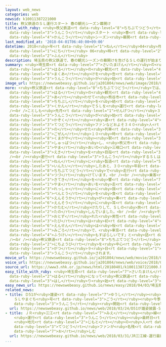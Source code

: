 ```yaml
---
layout: web_news
categories: web
newsid: k10011387221000
title: 秩父鉄道のＳＬ運行スタート 春の観光シーズン幕開け
title_with_ruby: <ruby>秩父鉄道<rt data-ruby-level="8">ちちぶてつどう</rt></ruby>のＳＬ<ruby>運行<rt
  data-ruby-level="3">うんこう</rt></ruby>スタート <ruby>春<rt data-ruby-level="2">はる</rt></ruby>の<ruby>観光<rt
  data-ruby-level="4">かんこう</rt></ruby>シーズン<ruby>幕開<rt data-ruby-level="6">まくあ</rt></ruby>け
last_modified_at: '2018-04-01T06:40:00+09:00'
datetime: 2018<ruby>年<rt data-ruby-level="1">ねん</rt></ruby>04<ruby>月<rt data-ruby-level="1">がつ</rt></ruby>01<ruby>日<rt
  data-ruby-level="1">にち</rt></ruby> 06<ruby>時<rt data-ruby-level="2">じ</rt></ruby>40<ruby>分<rt
  data-ruby-level="2">ふん</rt></ruby>
description: 埼玉県の秩父鉄道で、春の観光シーズンの幕開けを告げるＳＬの運行が始まりました。
summary: <ruby>埼玉県<rt data-ruby-level="7">さいたまけん</rt></ruby>の<ruby>秩父鉄道<rt data-ruby-level="8">ちちぶてつどう</rt></ruby>で、<ruby>春<rt
  data-ruby-level="2">はる</rt></ruby>の<ruby>観光<rt data-ruby-level="4">かんこう</rt></ruby>シーズンの<ruby>幕開<rt
  data-ruby-level="6">まくあ</rt></ruby>けを<ruby>告<rt data-ruby-level="4">つ</rt></ruby>げるＳＬの<ruby>運行<rt
  data-ruby-level="3">うんこう</rt></ruby>が<ruby>始<rt data-ruby-level="3">はじ</rt></ruby>まりました。
image_url: https://newswebeasy.github.io/ja201804/news/web/image/2018/04/01/K10011387221_1804010637_1804010640_01_03.jpg
more: <ruby>秩父鉄道<rt data-ruby-level="8">ちちぶてつどう</rt></ruby>では、<ruby>毎年<rt data-ruby-level="2">まいとし</rt></ruby>、<ruby>春<rt
  data-ruby-level="2">はる</rt></ruby>の<ruby>観光<rt data-ruby-level="4">かんこう</rt></ruby>シーズンに<ruby>合<rt
  data-ruby-level="2">あ</rt></ruby>わせて<ruby>熊谷市<rt data-ruby-level="8">くまがやし</rt></ruby>と<ruby>秩父市<rt
  data-ruby-level="8">ちちぶし</rt></ruby>を<ruby>結<rt data-ruby-level="4">むす</rt></ruby>ぶおよそ５７キロの<ruby>区間<rt
  data-ruby-level="3">くかん</rt></ruby>でＳＬを<ruby>運行<rt data-ruby-level="3">うんこう</rt></ruby>しています。<br
  /><br />ことしも<ruby>先月<rt data-ruby-level="1">せんげつ</rt></ruby>３１<ruby>日<rt data-ruby-level="1">にち</rt></ruby>から<ruby>運行<rt
  data-ruby-level="3">うんこう</rt></ruby>が<ruby>始<rt data-ruby-level="3">はじ</rt></ruby>まり、<ruby>家族<rt
  data-ruby-level="3">かぞく</rt></ruby><ruby>連<rt data-ruby-level="4">づ</rt></ruby>れや<ruby>鉄道<rt
  data-ruby-level="3">てつどう</rt></ruby>ファンなどおよそ３４０<ruby>人<rt data-ruby-level="1">にん</rt></ruby>を<ruby>乗<rt
  data-ruby-level="3">の</rt></ruby>せた<ruby>列車<rt data-ruby-level="3">れっしゃ</rt></ruby>が、<ruby>午前<rt
  data-ruby-level="2">ごぜん</rt></ruby>１０<ruby>時<rt data-ruby-level="2">じ</rt></ruby>すぎに<ruby>熊谷<rt
  data-ruby-level="8">くまがや</rt></ruby><ruby>駅<rt data-ruby-level="3">えき</rt></ruby>を<ruby>出発<rt
  data-ruby-level="3">しゅっぱつ</rt></ruby>し、<ruby>秩父市<rt data-ruby-level="8">ちちぶし</rt></ruby>の<ruby>山<rt
  data-ruby-level="1">やま</rt></ruby>あいの<ruby>三峰口<rt data-ruby-level="8">みつみねぐち</rt></ruby><ruby>駅<rt
  data-ruby-level="3">えき</rt></ruby>を<ruby>目指<rt data-ruby-level="3">めざ</rt></ruby>しました。<br
  /><br /><ruby>運行<rt data-ruby-level="3">うんこう</rt></ruby>するＳＬは、<ruby>昭和<rt data-ruby-level="3">しょうわ</rt></ruby>１９<ruby>年<rt
  data-ruby-level="1">ねん</rt></ruby>に<ruby>製造<rt data-ruby-level="5">せいぞう</rt></ruby>されていったん<ruby>引退<rt
  data-ruby-level="5">いんたい</rt></ruby>したあと、３０<ruby>年前<rt data-ruby-level="2">ねんまえ</rt></ruby>から<ruby>秩父鉄道<rt
  data-ruby-level="8">ちちぶてつどう</rt></ruby>で<ruby>走行<rt data-ruby-level="2">そうこう</rt></ruby>を<ruby>続<rt
  data-ruby-level="4">つづ</rt></ruby>けています。<br /><br /><ruby>乗客<rt data-ruby-level="3">じょうきゃく</rt></ruby>たちは、<ruby>汽笛<rt
  data-ruby-level="3">きてき</rt></ruby>を<ruby>響<rt data-ruby-level="7">ひび</rt></ruby>かせて<ruby>山<rt
  data-ruby-level="1">やま</rt></ruby>あいを<ruby>走<rt data-ruby-level="2">はし</rt></ruby>る<ruby>列車<rt
  data-ruby-level="3">れっしゃ</rt></ruby>に<ruby>揺<rt data-ruby-level="7">ゆ</rt></ruby>られながら、<ruby>弁当<rt
  data-ruby-level="5">べんとう</rt></ruby>を<ruby>食<rt data-ruby-level="2">た</rt></ruby>べたり、プロの<ruby>演奏家<rt
  data-ruby-level="6">えんそうか</rt></ruby>が<ruby>奏<rt data-ruby-level="7">かな</rt></ruby>でるジャズの<ruby>演奏<rt
  data-ruby-level="6">えんそう</rt></ruby>に<ruby>耳<rt data-ruby-level="1">みみ</rt></ruby>を<ruby>傾<rt
  data-ruby-level="7">かたむ</rt></ruby>けたりして、ＳＬの<ruby>旅<rt data-ruby-level="3">たび</rt></ruby>を<ruby>楽<rt
  data-ruby-level="2">たの</rt></ruby>しんでいました。<br /><br /><ruby>千葉県<rt data-ruby-level="3">ちばけん</rt></ruby>から<ruby>訪<rt
  data-ruby-level="7">おとず</rt></ruby>れた<ruby>男性<rt data-ruby-level="5">だんせい</rt></ruby>は、「ＳＬの<ruby>旅<rt
  data-ruby-level="3">たび</rt></ruby>は<ruby>初<rt data-ruby-level="4">はじ</rt></ruby>めてで、わくわくしています。<ruby>沿線<rt
  data-ruby-level="6">えんせん</rt></ruby>は<ruby>桜<rt data-ruby-level="5">さくら</rt></ruby>が<ruby>見頃<rt
  data-ruby-level="7">みごろ</rt></ruby>で、<ruby>車窓<rt data-ruby-level="6">しゃそう</rt></ruby>の<ruby>風景<rt
  data-ruby-level="4">ふうけい</rt></ruby>もすばらしいです」と<ruby>話<rt data-ruby-level="2">はな</rt></ruby>していました。<br
  /><br /><ruby>秩父鉄道<rt data-ruby-level="8">ちちぶてつどう</rt></ruby>のＳＬは、<ruby>土曜日<rt data-ruby-level="2">どようび</rt></ruby>と<ruby>日曜日<rt
  data-ruby-level="2">にちようび</rt></ruby>を<ruby>中心<rt data-ruby-level="2">ちゅうしん</rt></ruby>に１２<ruby>月<rt
  data-ruby-level="1">がつ</rt></ruby>９<ruby>日<rt data-ruby-level="1">にち</rt></ruby>まで<ruby>運行<rt
  data-ruby-level="3">うんこう</rt></ruby>されます。
movie_url: https://newswebeasy.github.io/ja201804/news/web/movie/2018/04/01/k10011387221_201804010637_201804010639.mp4
voice_url: https://newswebeasy.github.io/ja201804/news/web/voice/2018/04/01/k10011387221_201804010637_201804010639.mp3
source_url: https://www3.nhk.or.jp/news/html/20180401/k10011387221000.html
easy_title_with_ruby: <ruby>埼玉県<rt data-ruby-level="7">さいたまけん</rt></ruby> <ruby>春<rt
  data-ruby-level="2">はる</rt></ruby>になって<ruby>秩父鉄道<rt data-ruby-level="8">ちちぶてつどう</rt></ruby>のＳＬが<ruby>走<rt
  data-ruby-level="3">はし</rt></ruby>り<ruby>始<rt data-ruby-level="3">はじ</rt></ruby>める
easy_news_url: https://newswebeasy.github.io/news/easy/2018/04/03/埼玉県-春になって秩父鉄道のSLが走り始める
related_news:
- title: Ｄ51が<ruby>雄姿<rt data-ruby-level="7">ゆうし</rt></ruby><ruby>披露<rt data-ruby-level="7">ひろう</rt></ruby>
    ＳＬやまぐち<ruby>号<rt data-ruby-level="3">ごう</rt></ruby><ruby>今季<rt data-ruby-level="4">こんき</rt></ruby>の<ruby>運行<rt
    data-ruby-level="3">うんこう</rt></ruby><ruby>開始<rt data-ruby-level="3">かいし</rt></ruby>
  url: https://newswebeasy.github.io/news/web/2018/03/24/D51が雄姿披露-SLやまぐち号今季の運行開始
- title: ＪＲ<ruby>三江<rt data-ruby-level="7">みえ</rt></ruby><ruby>線<rt data-ruby-level="2">せん</rt></ruby>
    <ruby>運行<rt data-ruby-level="3">うんこう</rt></ruby><ruby>最終日<rt data-ruby-level="4">さいしゅうび</rt></ruby>
    <ruby>地元<rt data-ruby-level="2">じもと</rt></ruby>の<ruby>人<rt data-ruby-level="1">ひと</rt></ruby>や<ruby>鉄道<rt
    data-ruby-level="3">てつどう</rt></ruby>ファンが<ruby>名残<rt data-ruby-level="8">なごり</rt></ruby><ruby>惜<rt
    data-ruby-level="7">お</rt></ruby>しむ
  url: https://newswebeasy.github.io/news/web/2018/03/31/JR三江線-運行最終日-地元の人や鉄道ファンが名残惜しむ
...
```

